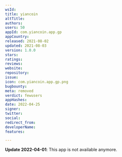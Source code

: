 ```yaml
---
wsId: 
title: yiancoin
altTitle: 
authors: 
users: 50
appId: com.yiancoin.app.gp
appCountry: 
released: 2021-08-02
updated: 2021-08-03
version: 1.0.0
stars: 
ratings: 
reviews: 
website: 
repository: 
issue: 
icon: com.yiancoin.app.gp.png
bugbounty: 
meta: removed
verdict: fewusers
appHashes: 
date: 2022-04-25
signer: 
twitter: 
social: 
redirect_from: 
developerName: 
features: 

---
```


**Update 2022-04-01**: This app is not available anymore.

